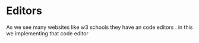 # Editors
As we see many websites like w3 schools they have an code editors . in this we implementing that code editor 
